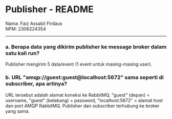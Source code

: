 # Publisher - README

Nama: Faiz Assabil Firdaus  
NPM: 2306224354

---
### a. Berapa data yang dikirim publisher ke message broker dalam satu kali run?
Publisher mengirim 5 data/event (1 event untuk masing-masing user).

### b. URL "amqp://guest:guest@localhost:5672" sama seperti di subscriber, apa artinya?
URL tersebut adalah alamat koneksi ke RabbitMQ. "guest" (depan) = username, "guest" (belakang) = password, "localhost:5672" = alamat host dan port AMQP RabbitMQ. Publisher dan subscriber terhubung ke broker yang sama.
